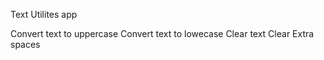 Text Utilites app

Convert text to uppercase
Convert text to lowecase
Clear text
Clear Extra spaces
